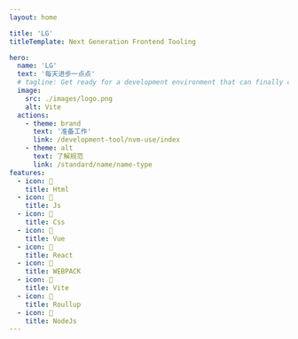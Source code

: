 ```yaml
---
layout: home

title: 'LG'
titleTemplate: Next Generation Frontend Tooling

hero:
  name: 'LG'
  text: '每天进步一点点'
  # tagline: Get ready for a development environment that can finally catch up with you.
  image:
    src: ./images/logo.png
    alt: Vite
  actions:
    - theme: brand
      text: '准备工作'
      link: /development-tool/nvm-use/index
    - theme: alt
      text: 了解规范
      link: /standard/name/name-type
features:
  - icon: 🍎
    title: Html
  - icon: 🍏
    title: Js
  - icon: 🍊
    title: Css
  - icon: 🍋
    title: Vue
  - icon: 🍒
    title: React
  - icon: 🍇
    title: WEBPACK
  - icon: 🍉
    title: Vite
  - icon: 🍓
    title: Roullup
  - icon: 🍑
    title: NodeJs
---
```

